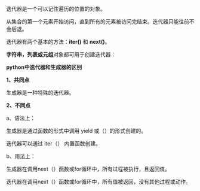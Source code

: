 迭代器是一个可以记住遍历的位置的对象。

从集合的第一个元素开始访问，直到所有的元素被访问完结束。迭代器只能往前不会后退。


迭代器有两个基本的方法：**iter()** 和 **next()**。

**字符串，列表或元组**对象都可用于创建迭代器：


**python中迭代器和生成器的区别**

**1、共同点**

生成器是一种特殊的迭代器。

**2、不同点**

a、语法上：

生成器是通过函数的形式中调用 yield 或（）的形式创建的。

迭代器可以通过 iter（） 内置函数创建。

b、用法上：

生成器在调用next（）函数或for循环中，所有过程被执行，且返回值。

迭代器在调用next（）函数或for循环中，所有值被返回，没有其他过程或动作。
